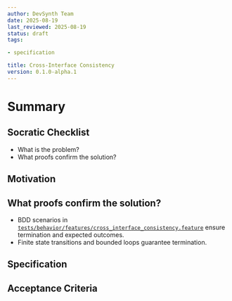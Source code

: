 ```yaml
---
author: DevSynth Team
date: 2025-08-19
last_reviewed: 2025-08-19
status: draft
tags:

- specification

title: Cross-Interface Consistency
version: 0.1.0-alpha.1
---
```


<!--
Required metadata fields:
- author: document author
- date: creation date
- last_reviewed: last review date
- status: draft | review | published
- tags: search keywords
- title: short descriptive name
- version: specification version
-->

# Summary

## Socratic Checklist
- What is the problem?
- What proofs confirm the solution?

## Motivation

## What proofs confirm the solution?
- BDD scenarios in [`tests/behavior/features/cross_interface_consistency.feature`](../../tests/behavior/features/cross_interface_consistency.feature) ensure termination and expected outcomes.
- Finite state transitions and bounded loops guarantee termination.


## Specification

## Acceptance Criteria
